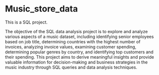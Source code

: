 # Music_store_data

This is a SQL project.

The objective of the SQL data analysis project is to explore and analyze various aspects of a music dataset, including identifying senior employees based on job title, determining countries with the highest number of invoices, analyzing invoice values, examining customer spending, determining popular genres by country, and identifying top customers and their spending. This project aims to derive meaningful insights and provide valuable information for decision-making and business strategies in the music industry through SQL queries and data analysis techniques.
